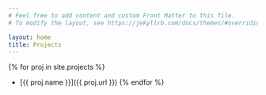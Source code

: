```yaml
---
# Feel free to add content and custom Front Matter to this file.
# To modify the layout, see https://jekyllrb.com/docs/themes/#overriding-theme-defaults

layout: home
title: Projects
---
```


{% for proj in site.projects %}
* [{{ proj.name }}]({{ proj.url }})
{% endfor %}
